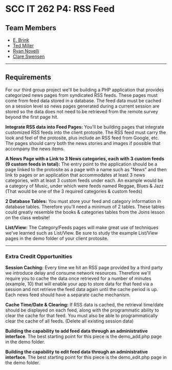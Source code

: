 # SCC IT 262 P4: RSS Feed

## Team Members

- [E. Brink](https://github.com/brinkbrink)
- [Ted Miller](https://github.com/ted-miller92)
- [Ryan Novelli](https://github.com/RANovelli)
- [Clare Swensen](https://github.com/clareswensen)

***
## Requirements

For our third group project we'll be  building a PHP application that provides categorized news pages from syndicated RSS feeds. These pages must come from feed data stored in a database.  The feed data must be cached on a session level so news pages generated during a current session are stored so the data does not need to be retrieved from the remote survey beyond the first page hit.

**Integrate RSS data into Feed Pages:** You'll be building pages that integrate customized RSS feeds into the client protosite.  The RSS feed must carry the look and feel of the protosite, plus include an RSS feed from Google, etc.  The pages should carry both the news stories and images if possible that accompany the news items. 

**A News Page with a Link to 3 News categories, each with 3 custom feeds (9 custom feeds in total):**  The entry point to the application should be a page linked to the protosite  as a page with a name such as "News" and then link to pages or an application that accommodates  at least 3 news categories, with at least 3 custom feeds under each.  An example would be a category of Music, under which were feeds named Reggae, Blues & Jazz  (That would be one of the 3 required categories & custom feeds)

**2 Database Tables:** You must store your feed and category information in database tables.  Therefore you'll need a minimum of 2 tables. These tables could greatly resemble the books & categories tables from the Joins lesson on the class website!

**List/View:** The Category/Feeds pages will make great use of techniques we've learned such as List/View.  Be sure to study the example List/View pages in the demo folder of your client protosite.

***

### Extra Credit Opportunities

**Session Caching:** Every time we hit an RSS page provided by a third party we introduce delay and consume network resources.  Therefore we'll require you to cache the data once retrieved for a number of minutes (example, 10) that will enable your app to store data for that feed via a session and not retrieve the feed data again until the cache period is up.  Each news feed should have a separate cache mechanism. 

**Cache Time/Date & Clearing:** If RSS data is cached, the retrieval time/date should be displayed on each feed, along with the programmatic ability to clear the cache for that feed. You must also be able to programmatically clear the cache of all feeds. (Delete all existing session data)  

**Building the capability to add feed data through an administrative interface**.  The best starting point for this piece is the demo_add.php page in the demo folder.

**Building the capability to edit feed data through an administrative interface**.  The best starting point for this piece is the demo_edit.php page in the demo folder.

